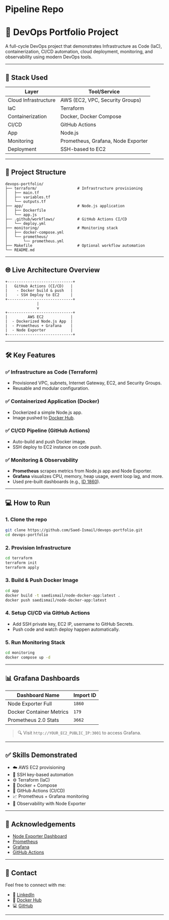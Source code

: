 # Pipeline Repo
# 🚀 DevOps Portfolio Project

A full-cycle DevOps project that demonstrates Infrastructure as Code (IaC), containerization, CI/CD automation, cloud deployment, monitoring, and observability using modern DevOps tools.

---

## 📆 Stack Used

| Layer                | Tool/Service                       |
| -------------------- | ---------------------------------- |
| Cloud Infrastructure | AWS (EC2, VPC, Security Groups)    |
| IaC                  | Terraform                          |
| Containerization     | Docker, Docker Compose             |
| CI/CD                | GitHub Actions                     |
| App                  | Node.js                            |
| Monitoring           | Prometheus, Grafana, Node Exporter |
| Deployment           | SSH-based to EC2                   |

---

## 📁 Project Structure

```
devops-portfolio/
├── terraform/                  # Infrastructure provisioning
│   ├── main.tf
│   ├── variables.tf
│   └── outputs.tf
├── app/                        # Node.js application
│   ├── Dockerfile
│   └── app.js
├── .github/workflows/          # GitHub Actions CI/CD
│   └── deploy.yml
├── monitoring/                 # Monitoring stack
│   ├── docker-compose.yml
│   └── prometheus/
│       └── prometheus.yml
├── Makefile                    # Optional workflow automation
└── README.md
```

---

## 🌐 Live Architecture Overview

```
+-----------------------------+
|   GitHub Actions (CI/CD)   |
|    - Docker build & push   |
|    - SSH Deploy to EC2     |
+-----------------------------+
              |
              v
+-----------------------------+
|         AWS EC2            |
|  - Dockerized Node.js App  |
|  - Prometheus + Grafana    |
|  - Node Exporter           |
+-----------------------------+
```

---

## 🛠️ Key Features

### ✅ Infrastructure as Code (Terraform)

* Provisioned VPC, subnets, Internet Gateway, EC2, and Security Groups.
* Reusable and modular configuration.

### ✅ Containerized Application (Docker)

* Dockerized a simple Node.js app.
* Image pushed to [Docker Hub](https://hub.docker.com/u/Saed-Ismail).

### ✅ CI/CD Pipeline (GitHub Actions)

* Auto-build and push Docker image.
* SSH deploy to EC2 instance on code push.

### ✅ Monitoring & Observability

* **Prometheus** scrapes metrics from Node.js app and Node Exporter.
* **Grafana** visualizes CPU, memory, heap usage, event loop lag, and more.
* Used pre-built dashboards (e.g., [ID 1860](https://grafana.com/grafana/dashboards/1860)).

---

## 💻 How to Run

### 1. Clone the repo

```bash
git clone https://github.com/Saed-Ismail/devops-portfolio.git
cd devops-portfolio
```

### 2. Provision Infrastructure

```bash
cd terraform
terraform init
terraform apply
```

### 3. Build & Push Docker Image

```bash
cd app
docker build -t saedismail/node-docker-app:latest .
docker push saedismail/node-docker-app:latest
```

### 4. Setup CI/CD via GitHub Actions

* Add SSH private key, EC2 IP, username to GitHub Secrets.
* Push code and watch deploy happen automatically.

### 5. Run Monitoring Stack

```bash
cd monitoring
docker compose up -d
```

---

## 📊 Grafana Dashboards

| Dashboard Name           | Import ID |
| ------------------------ | --------- |
| Node Exporter Full       | `1860`    |
| Docker Container Metrics | `179`     |
| Prometheus 2.0 Stats     | `3662`    |

> 🔍 Visit `http://YOUR_EC2_PUBLIC_IP:3001` to access Grafana.

---

## ✅ Skills Demonstrated

* ☁️ AWS EC2 provisioning
* 🔐 SSH key-based automation
* ⚙️ Terraform (IaC)
* 🐳 Docker + Compose
* 🚀 GitHub Actions (CI/CD)
* 📈 Prometheus + Grafana monitoring
* 🧠 Observability with Node Exporter

---

## 🙌 Acknowledgements

* [Node Exporter Dashboard](https://grafana.com/grafana/dashboards/1860)
* [Prometheus](https://prometheus.io/)
* [Grafana](https://grafana.com/)
* [GitHub Actions](https://docs.github.com/en/actions)

---

## 📢 Contact

Feel free to connect with me:

* 💼 [LinkedIn](https://linkedin.com/in/Saed-Ismail)
* 📆 [Docker Hub](https://hub.docker.com/u/Saed-Ismail)
* 💻 [GitHub](https://github.com/Saed-Ismail)

---

